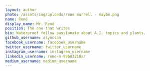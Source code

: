 ```yaml
---
layout: author
photo: /assets/img/uploads/rene murrell - maybe.png
name: René
display_name: Mr. René
position: The one that writes
bio: Waterproof fellow passionate about A.I. topics and plants.
github_username: asyncsan
facebook_username: facebook_username
twitter_username: twitter_username
instagram_username: instagram_username
linkedin_username: rene-m-99b03218a/
medium_username: medium_username
---
```


